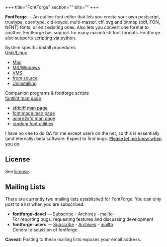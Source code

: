 +++
title="FontForge"
section=""
bits=""
+++


**FontForge** -- An outline font editor that lets you create your own
postscript, truetype, opentype, cid-keyed, multi-master, cff, svg and
bitmap (bdf, FON, NFNT) fonts, or edit existing ones. Also lets you
convert one format to another. FontForge has support for many macintosh
font formats. Fontforge also supports [scripting via python](http://dmtr.org/ff.php).

System specific install procedures  
  [Unix/Linux](nix-install.html)
- [Mac](mac-install.html)
- [MS/Windows](ms-install.html)
- [VMS](vms-install.html)
- [from source](source-build.html)
- [Uninstalling](uninstall.html)

Companion programs & fontforge scripts  
   [fontlint man page](fontlint.html)
-   [sfddiff man page](sfddiff.html)
-   [fontimage man page](fontimage.html)
-   [acorn2sfd man page](acorn2sfd.html)
-   [random font utilities](fontutils.html)


I have no one to do QA for me except users on the net, so this is
essentially (and eternally) beta software. Expect to find bugs. [Please
let me know when you do](bugs.html).

License
-------

See [license](license.html).

Mailing Lists
-------------

There are currently two mailing lists established for FontForge. 
You can only post to a list when you are subscribed.

-   **fontforge-devel** &mdash;
    [Subscribe](http://sourceforge.net/mailarchive/forum.php?forum=fontforge-devel) -
    [Archives](http://old.nabble.com/Fontforge---Dev-f1094.html) -
    [mailto](mailto:fontforge-devel@lists.sourceforge.net)  
    For reporting bugs, requesting features and discussing development
-   **fontforge-users** &mdash;
    [Subscribe](http://lists.sourceforge.net/lists/listinfo/fontforge-users) -
    [Archives](http://old.nabble.com/Fontforge---User-f1095.html) -
    [mailto](mailto:fontforge-users@lists.sourceforge.net)  
    General discussion of fontforge

**Caveat:** Posting to these mailing lists exposes your email address.
